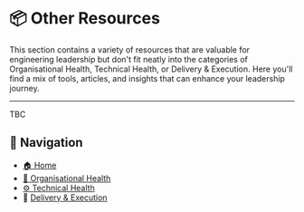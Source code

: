# 📦 Other Resources

This section contains a variety of resources that are valuable for engineering leadership but don't fit neatly into the categories of Organisational Health, Technical Health, or Delivery & Execution. Here you'll find a mix of tools, articles, and insights that can enhance your leadership journey.

---

TBC

## 🧭 Navigation

- [🏠 Home](../../README.md)
- [🧠 Organisational Health](../org-health/README.md)
- [⚙️ Technical Health](../tech-health/README.md)
- 🚀 [Delivery & Execution](../delivery-execution/README.md)
